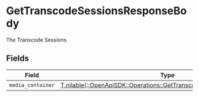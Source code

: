 # GetTranscodeSessionsResponseBody

The Transcode Sessions


## Fields

| Field                                                                                                                                    | Type                                                                                                                                     | Required                                                                                                                                 | Description                                                                                                                              |
| ---------------------------------------------------------------------------------------------------------------------------------------- | ---------------------------------------------------------------------------------------------------------------------------------------- | ---------------------------------------------------------------------------------------------------------------------------------------- | ---------------------------------------------------------------------------------------------------------------------------------------- |
| `media_container`                                                                                                                        | [T.nilable(::OpenApiSDK::Operations::GetTranscodeSessionsMediaContainer)](../../models/operations/gettranscodesessionsmediacontainer.md) | :heavy_minus_sign:                                                                                                                       | N/A                                                                                                                                      |